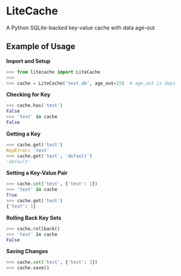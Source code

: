 # LiteCache

A Python SQLite-backed key-value cache with data age-out

## Example of Usage

**Import and Setup**
```python
>>> from litecache import LiteCache
>>>
>>> cache = LiteCache('test.db', age_out=15)  # age_out is days
```

**Checking for Key**
```python
>>> cache.has('test')
False
>>> 'test' in cache
False
```

**Getting a Key**
```python
>>> cache.get('test')
KeyError: 'test'
>>> cache.get('test', 'default')
'default'
```

**Setting a Key-Value Pair**
```python
>>> cache.set('test', {'test': 1})
>>> 'test' in cache
True
>>> cache.get('test')
{'test': 1}
```

**Rolling Back Key Sets**
```python
>>> cache.rollback()
>>> 'test' in cache
False
```

**Saving Changes**
```python
>>> cache.set('test', {'test': 1})
>>> cache.save()
```
